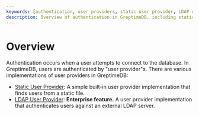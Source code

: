 ```yaml
---
keywords: [authentication, user providers, static user provider, LDAP user provider]
description: Overview of authentication in GreptimeDB, including static user provider and LDAP user provider for authenticating users.
---
```


# Overview

Authentication occurs when a user attempts to connect to the database. In GreptimeDB, users are authenticated by "user
provider"s. There are various implementations of user providers in GreptimeDB:

- [Static User Provider](./static.md): A simple built-in user provider implementation that finds users from a static
  file.
- [LDAP User Provider](/enterprise/deployments/authentication.md): **Enterprise feature.** A user provider implementation that authenticates users against an external LDAP
  server.

